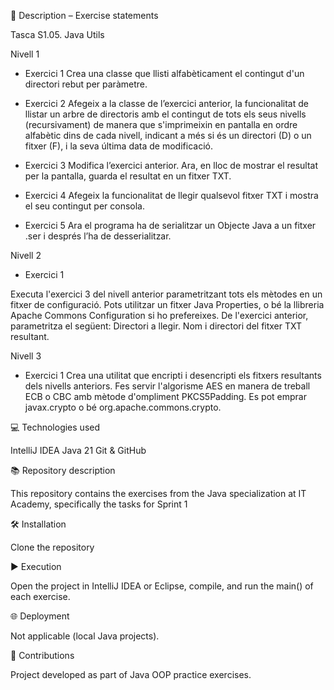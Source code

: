 📄 Description – Exercise statements

Tasca S1.05. Java Utils

Nivell 1

- Exercici 1
Crea una classe que llisti alfabèticament el contingut d'un directori rebut per paràmetre.

- Exercici 2
Afegeix a la classe de l’exercici anterior, la funcionalitat de llistar un arbre de directoris amb el contingut de tots els seus nivells (recursivament) de manera que s'imprimeixin en pantalla en ordre alfabètic dins de cada nivell, indicant a més si és un directori (D) o un fitxer (F), i la seva última data de modificació.

- Exercici 3
Modifica l’exercici anterior. Ara, en lloc de mostrar el resultat per la pantalla, guarda el resultat en un fitxer TXT.

- Exercici 4
Afegeix la funcionalitat de llegir qualsevol fitxer TXT i mostra el seu contingut per consola.

- Exercici 5
Ara el programa ha de serialitzar un Objecte Java a un fitxer .ser i després l’ha de desserialitzar.


Nivell 2

- Exercici 1

Executa l'exercici 3 del nivell anterior parametritzant tots els mètodes en un fitxer de configuració.
Pots utilitzar un fitxer Java Properties, o bé la llibreria Apache Commons Configuration si ho prefereixes.
De l'exercici anterior, parametritza el següent:
Directori a llegir.
Nom i directori del fitxer TXT resultant.


Nivell 3

- Exercici 1
Crea una utilitat que encripti i desencripti els fitxers resultants dels nivells anteriors.
Fes servir l'algorisme AES en manera de treball ECB o CBC amb mètode d'ompliment PKCS5Padding. Es pot emprar javax.crypto o bé org.apache.commons.crypto.



💻 Technologies used

IntelliJ IDEA 
Java 21
Git & GitHub

📚 Repository description

This repository contains the exercises from the Java specialization at IT Academy, specifically the tasks for Sprint 1


🛠️ Installation

Clone the repository

▶️ Execution

Open the project in IntelliJ IDEA or Eclipse, compile, and run the main() of each exercise.

🌐 Deployment

Not applicable (local Java projects).

🤝 Contributions

Project developed as part of Java OOP practice exercises.